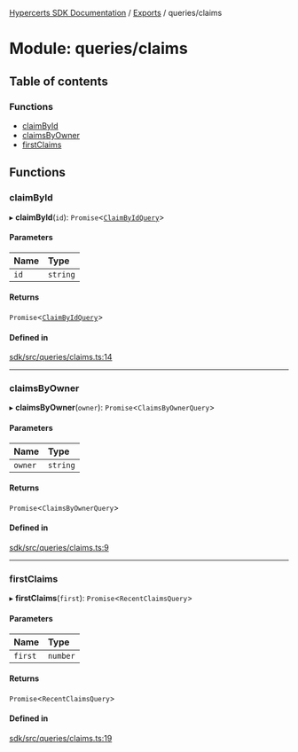[Hypercerts SDK Documentation](../README.md) / [Exports](../modules.md) / queries/claims

# Module: queries/claims

## Table of contents

### Functions

- [claimById](queries_claims.md#claimbyid)
- [claimsByOwner](queries_claims.md#claimsbyowner)
- [firstClaims](queries_claims.md#firstclaims)

## Functions

### claimById

▸ **claimById**(`id`): `Promise`<[`ClaimByIdQuery`](global.md#claimbyidquery)\>

#### Parameters

| Name | Type     |
| :--- | :------- |
| `id` | `string` |

#### Returns

`Promise`<[`ClaimByIdQuery`](global.md#claimbyidquery)\>

#### Defined in

[sdk/src/queries/claims.ts:14](https://github.com/Network-Goods/hypercerts/blob/4e6c302/sdk/src/queries/claims.ts#L14)

---

### claimsByOwner

▸ **claimsByOwner**(`owner`): `Promise`<`ClaimsByOwnerQuery`\>

#### Parameters

| Name    | Type     |
| :------ | :------- |
| `owner` | `string` |

#### Returns

`Promise`<`ClaimsByOwnerQuery`\>

#### Defined in

[sdk/src/queries/claims.ts:9](https://github.com/Network-Goods/hypercerts/blob/4e6c302/sdk/src/queries/claims.ts#L9)

---

### firstClaims

▸ **firstClaims**(`first`): `Promise`<`RecentClaimsQuery`\>

#### Parameters

| Name    | Type     |
| :------ | :------- |
| `first` | `number` |

#### Returns

`Promise`<`RecentClaimsQuery`\>

#### Defined in

[sdk/src/queries/claims.ts:19](https://github.com/Network-Goods/hypercerts/blob/4e6c302/sdk/src/queries/claims.ts#L19)
